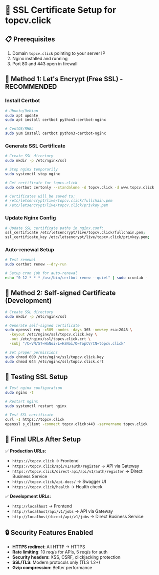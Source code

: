 # 🔐 SSL Certificate Setup for topcv.click

## 📋 Prerequisites

1. Domain `topcv.click` pointing to your server IP
2. Nginx installed and running
3. Port 80 and 443 open in firewall

## 🚀 Method 1: Let's Encrypt (Free SSL) - RECOMMENDED

### Install Certbot
```bash
# Ubuntu/Debian
sudo apt update
sudo apt install certbot python3-certbot-nginx

# CentOS/RHEL
sudo yum install certbot python3-certbot-nginx
```

### Generate SSL Certificate
```bash
# Create SSL directory
sudo mkdir -p /etc/nginx/ssl

# Stop nginx temporarily 
sudo systemctl stop nginx

# Get certificate for topcv.click
sudo certbot certonly --standalone -d topcv.click -d www.topcv.click

# Certificates will be saved to:
# /etc/letsencrypt/live/topcv.click/fullchain.pem
# /etc/letsencrypt/live/topcv.click/privkey.pem
```

### Update Nginx Config
```bash
# Update SSL certificate paths in nginx.conf:
ssl_certificate /etc/letsencrypt/live/topcv.click/fullchain.pem;
ssl_certificate_key /etc/letsencrypt/live/topcv.click/privkey.pem;
```

### Auto-renewal Setup
```bash
# Test renewal
sudo certbot renew --dry-run

# Setup cron job for auto-renewal
echo "0 12 * * * /usr/bin/certbot renew --quiet" | sudo crontab -
```

## 🔧 Method 2: Self-signed Certificate (Development)

```bash
# Create SSL directory
sudo mkdir -p /etc/nginx/ssl

# Generate self-signed certificate
sudo openssl req -x509 -nodes -days 365 -newkey rsa:2048 \
  -keyout /etc/nginx/ssl/topcv.click.key \
  -out /etc/nginx/ssl/topcv.click.crt \
  -subj "/C=VN/ST=HaNoi/L=HaNoi/O=TopCV/CN=topcv.click"

# Set proper permissions
sudo chmod 600 /etc/nginx/ssl/topcv.click.key
sudo chmod 644 /etc/nginx/ssl/topcv.click.crt
```

## 🧪 Testing SSL Setup

```bash
# Test nginx configuration
sudo nginx -t

# Restart nginx
sudo systemctl restart nginx

# Test SSL certificate
curl -I https://topcv.click
openssl s_client -connect topcv.click:443 -servername topcv.click
```

## 🎯 Final URLs After Setup

✅ **Production URLs:**
- `https://topcv.click` → Frontend
- `https://topcv.click/api/v1/auth/register` → API via Gateway
- `https://topcv.click/direct-api/api/v1/auth/register` → Direct Business Service
- `https://topcv.click/api-docs/` → Swagger UI
- `https://topcv.click/health` → Health check

✅ **Development URLs:**
- `http://localhost` → Frontend  
- `http://localhost/api/v1/jobs` → API via Gateway
- `http://localhost/direct/api/v1/jobs` → Direct Business Service

## 🔒 Security Features Enabled

- **HTTPS redirect**: All HTTP → HTTPS
- **Rate limiting**: 10 req/s for APIs, 5 req/s for auth
- **Security headers**: XSS, CSRF, clickjacking protection
- **SSL/TLS**: Modern protocols only (TLS 1.2+)
- **Gzip compression**: Better performance 